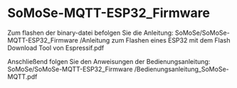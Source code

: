 <h1>SoMoSe-MQTT-ESP32_Firmware</h1>

Zum flashen der binary-datei befolgen Sie die Anleitung: <link>SoMoSe/SoMoSe-MQTT-ESP32_Firmware
/Anleitung zum Flashen eines ESP32 mit dem Flash Download Tool von Espressif.pdf</link>

Anschließend folgen Sie den Anweisungen der Bedienungsanleitung: <link>SoMoSe/SoMoSe-MQTT-ESP32_Firmware
/Bedienungsanleitung_SoMoSe-MQTT.pdf</link>
